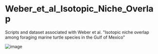 # Weber_et_al_Isotopic_Niche_Overlap
Scripts and dataset associated with Weber et al. "Isotopic niche overlap among foraging marine turtle species in the Gulf of Mexico"

![image](https://github.com/FuentesLab/Weber_et_al_Isotopic_Niche_Overlap/assets/100424773/1f538d7a-7b8c-4fc4-8055-1a9d55725c11)
